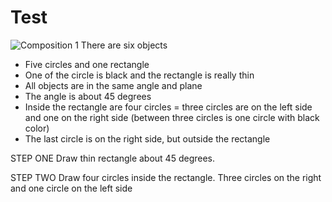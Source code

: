 # Test

![Composition 1](https://jgagne.github.io/ajovt3-zs21-vskk/img/00-composition/01-comp.png)
There are six objects

- Five circles and one rectangle
- One of the circle is black and the rectangle is really thin
- All objects are in the same angle and plane
- The angle is about 45 degrees
- Inside the rectangle are four circles = three circles are on the left side and one on the right side (between three circles is one circle with black color)
- The last circle is on the right side, but outside the rectangle

STEP ONE
Draw thin rectangle about 45 degrees.

STEP TWO
Draw four circles inside the rectangle. Three circles on the right and one circle on the left side 

